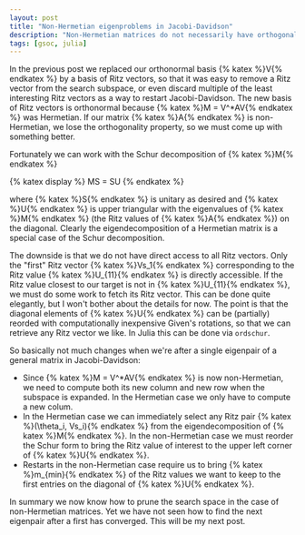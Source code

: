 ```yaml
---
layout: post
title: "Non-Hermetian eigenproblems in Jacobi-Davidson"
description: "Non-Hermetian matrices do not necessarily have orthogonal eigenvectors for distinct eigenvalues. So far we have relied upon this property when shrinking the search subspace. Fortunately we can work with the Schur decomposition to tackle this problem."
tags: [gsoc, julia]
---
```


In the previous post we replaced our orthonormal basis {% katex %}V{% endkatex %} by a basis of Ritz vectors, so that it was easy to remove a Ritz vector from the search subspace, or even discard multiple of the least interesting Ritz vectors as a way to restart Jacobi-Davidson. The new basis of Ritz vectors is orthonormal because {% katex %}M = V^*AV{% endkatex %} was Hermetian. If our matrix {% katex %}A{% endkatex %} is non-Hermetian, we lose the orthogonality property, so we must come up with something better.

Fortunately we can work with the Schur decomposition of {% katex %}M{% endkatex %}

{% katex display %}
MS = SU
{% endkatex %}

where {% katex %}S{% endkatex %} is unitary as desired and {% katex %}U{% endkatex %} is upper triangular with the eigenvalues of {% katex %}M{% endkatex %} (the Ritz values of {% katex %}A{% endkatex %}) on the diagonal. Clearly the eigendecomposition of a Hermetian matrix is a special case of the Schur decomposition.

The downside is that we do not have direct access to all Ritz vectors. Only the "first" Ritz vector {% katex %}Vs_1{% endkatex %} corresponding to the Ritz value {% katex %}U_{11}{% endkatex %} is directly accessible. If the Ritz value closest to our target is not in {% katex %}U_{11}{% endkatex %}, we must do some work to fetch its Ritz vector. This can be done quite elegantly, but I won't bother about the details for now. The point is that the diagonal elements of {% katex %}U{% endkatex %} can be (partially) reorded with computationally inexpensive Given's rotations, so that we can retrieve any Ritz vector we like. In Julia this can be done via `ordschur`.

So basically not much changes when we're after a single eigenpair of a general matrix in Jacobi-Davidson:

- Since {% katex %}M = V^*AV{% endkatex %} is now non-Hermetian, we need to compute both its new column and new row when the subspace is expanded. In the Hermetian case we only have to compute a new colum.
- In the Hermetian case we can immediately select any Ritz pair {% katex %}(\theta_i, Vs_i){% endkatex %} from the eigendecomposition of {% katex %}M{% endkatex %}. In the non-Hermetian case we must reorder the Schur form to bring the Ritz value of interest to the upper left corner of {% katex %}U{% endkatex %}.
- Restarts in the non-Hermetian case require us to bring {% katex %}m_{min}{% endkatex %} of the Ritz values we want to keep to the first entries on the diagonal of {% katex %}U{% endkatex %}.

In summary we now know how to prune the search space in the case of non-Hermetian matrices. Yet we have not seen how to find the next eigenpair after a first has converged. This will be my next post.